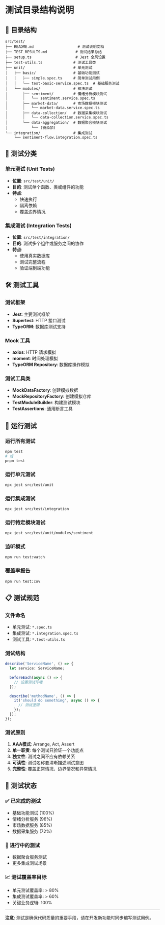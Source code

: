 # 测试目录结构说明

## 📁 目录结构

```
src/test/
├── README.md                    # 测试说明文档
├── TEST_RESULTS.md             # 测试结果总结
├── setup.ts                    # Jest 全局设置
├── test-utils.ts              # 测试工具类
├── unit/                      # 单元测试
│   ├── basic/                 # 基础功能测试
│   │   ├── simple.spec.ts     # 简单测试用例
│   │   └── test-basic-service.spec.ts  # 基础服务测试
│   └── modules/               # 模块测试
│       ├── sentiment/         # 情绪分析模块测试
│       │   └── sentiment.service.spec.ts
│       ├── market-data/       # 市场数据模块测试
│       │   └── market-data.service.spec.ts
│       ├── data-collection/   # 数据采集模块测试
│       │   └── data-collection.service.spec.ts
│       └── data-aggregation/  # 数据聚合模块测试
│           └── (待添加)
└── integration/               # 集成测试
    └── sentiment-flow.integration.spec.ts
```

## 🎯 测试分类

### **单元测试 (Unit Tests)**
- **位置**: `src/test/unit/`
- **目的**: 测试单个函数、类或组件的功能
- **特点**: 
  - 快速执行
  - 隔离依赖
  - 覆盖边界情况

### **集成测试 (Integration Tests)**
- **位置**: `src/test/integration/`
- **目的**: 测试多个组件或服务之间的协作
- **特点**:
  - 使用真实数据库
  - 测试完整流程
  - 验证端到端功能

## 🛠️ 测试工具

### **测试框架**
- **Jest**: 主要测试框架
- **Supertest**: HTTP 接口测试
- **TypeORM**: 数据库测试支持

### **Mock 工具**
- **axios**: HTTP 请求模拟
- **moment**: 时间处理模拟
- **TypeORM Repository**: 数据库操作模拟

### **测试工具类**
- **MockDataFactory**: 创建模拟数据
- **MockRepositoryFactory**: 创建模拟仓库
- **TestModuleBuilder**: 构建测试模块
- **TestAssertions**: 通用断言工具

## 🚀 运行测试

### **运行所有测试**
```bash
npm test
# 或
pnpm test
```

### **运行单元测试**
```bash
npx jest src/test/unit
```

### **运行集成测试**
```bash
npx jest src/test/integration
```

### **运行特定模块测试**
```bash
npx jest src/test/unit/modules/sentiment
```

### **监听模式**
```bash
npm run test:watch
```

### **覆盖率报告**
```bash
npm run test:cov
```

## 📋 测试规范

### **文件命名**
- 单元测试: `*.spec.ts`
- 集成测试: `*.integration.spec.ts`
- 测试工具: `*.test-utils.ts`

### **测试结构**
```typescript
describe('ServiceName', () => {
  let service: ServiceName;
  
  beforeEach(async () => {
    // 设置测试环境
  });
  
  describe('methodName', () => {
    it('should do something', async () => {
      // 测试逻辑
    });
  });
});
```

### **测试原则**
1. **AAA模式**: Arrange, Act, Assert
2. **单一职责**: 每个测试只验证一个功能点
3. **独立性**: 测试之间不应有依赖关系
4. **可读性**: 测试名称要清晰描述测试意图
5. **完整性**: 覆盖正常情况、边界情况和异常情况

## 🎉 测试状态

### ✅ **已完成的测试**
- 基础功能测试 (100%)
- 情绪分析服务 (96%)
- 市场数据服务 (85%)
- 数据采集服务 (72%)

### 🔄 **进行中的测试**
- 数据聚合服务测试
- 更多集成测试场景

### 📈 **测试覆盖率目标**
- 单元测试覆盖率: > 80%
- 集成测试覆盖率: > 60%
- 关键业务逻辑: 100%

---

**注意**: 测试是确保代码质量的重要手段，请在开发新功能时同步编写测试用例。